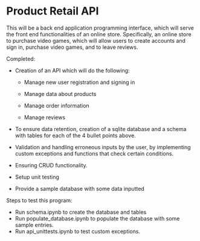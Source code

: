 # Product Retail API
This will be a back end application programming interface, which will serve the front end functionalities of an online store. Specifically, an online store to purchase video games, which will allow users to create accounts and sign in, purchase video games, and to leave reviews.

Completed:

 - Creation of an API which will do the following:
	- Manage new user registration and signing in
    
	- Manage data about products
    
	-  Manage order information
    
	-   Manage reviews
    

-   To ensure data retention, creation of a sqlite database and a schema with tables for each of the 4 bullet points above.
    
-   Validation and handling erroneous inputs by the user, by implementing custom exceptions and functions that check certain conditions.
    
-   Ensuring CRUD functionality.
    
-   Setup unit testing
    
-   Provide a sample database with some data inputted


Steps to test this program:
 - Run schema.ipynb to create the database and tables
 - Run populate_database.ipynb to populate the database with some sample entries.
 - Run api_unittests.ipynb to test custom exceptions.
